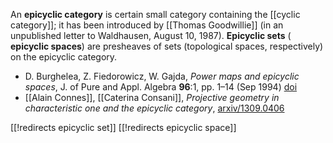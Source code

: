 An __epicyclic category__ is certain small category containing the [[cyclic category]]; it has been introduced by [[Thomas Goodwillie]] (in an unpublished letter to Waldhausen, August 10, 1987). 
__Epicyclic sets__ ( __epicyclic spaces__) are presheaves of sets (topological spaces, respectively) on the epicyclic category.

* D. Burghelea, Z. Fiedorowicz, W. Gajda, _Power maps and epicyclic spaces_, J. of Pure and Appl. Algebra __96__:1,
pp. 1–14 (Sep 1994) <a href="http://dx.doi.org/10.1016/0022-4049(94)90081-7">doi</a>
* [[Alain Connes]], [[Caterina Consani]], _Projective geometry in characteristic one and the epicyclic category_, [arxiv/1309.0406](http://arxiv.org/abs/1309.0406) 

[[!redirects epicyclic set]]
[[!redirects epicyclic space]]